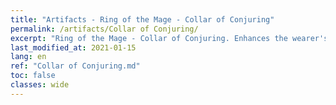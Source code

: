 ```yaml
---
title: "Artifacts - Ring of the Mage - Collar of Conjuring"
permalink: /artifacts/Collar of Conjuring/
excerpt: "Ring of the Mage - Collar of Conjuring. Enhances the wearer's magic power. One of the components of Ring of the Mage."
last_modified_at: 2021-01-15
lang: en
ref: "Collar of Conjuring.md"
toc: false
classes: wide
---
```


